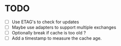 # TODO

- [ ] Use ETAG's to check for updates
- [ ] Maybe use adapters to support multiple exchanges
- [ ] Optionally break if cache is too old ?
- [ ] Add a timestamp to measure the cache age.
